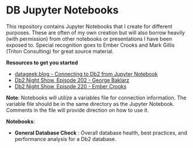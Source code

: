 # DB Jupyter Notebooks

This repository contains Jupyter Notebooks that I create for different purposes. These are often of my own creation but will also borrow heavily (with permission) from other notebooks or presentations I have been exposed to. Special recognition goes to Ember Crooks and Mark Gillis (Triton Consulting) for great source material.

**Resources to get you started**
- [datageek.blog - Connecting to Db2 from Jupyter Notebook](https://datageek.blog/en/2017/05/18/connecting-to-db2-from-jupyter-notebook/)
- [Db2 Night Show, Episode 202 - George Baklarz](https://www.dbisoftware.com/db2nightshow/20180202DB2Night202.pdf)
- [Db2 Night Show, Episode 220 - Ember Crooks](https://www.dbisoftware.com/db2nightshow/20191213DB2Night220.pdf)

**Note**: 
Notebooks will utilize a variables file for connection information. The variable file should be in the same directory as the Jupyter Notebook. Comments in the file will provide direction on how to use it.

**Notebooks**:
 - **General Database Check** : Overall database health, best practices, and performance analysis for a Db2 database.
